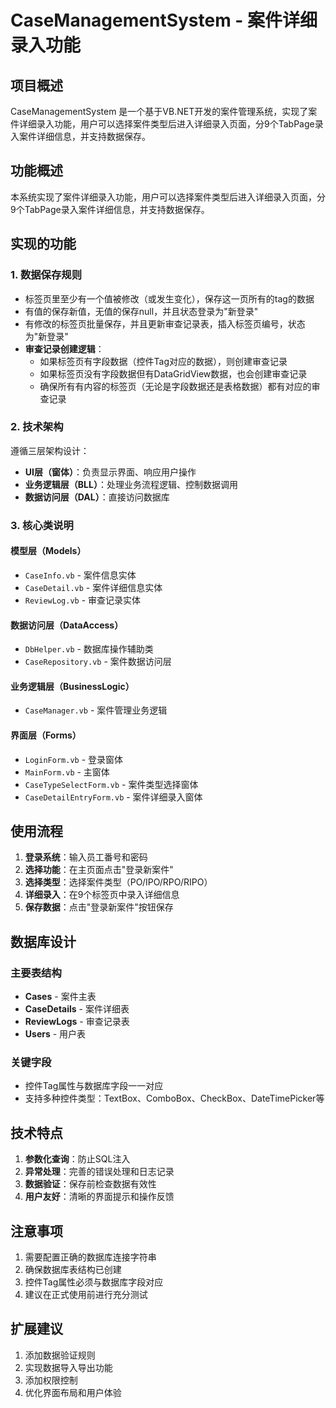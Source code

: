 # CaseManagementSystem - 案件详细录入功能

## 项目概述

CaseManagementSystem 是一个基于VB.NET开发的案件管理系统，实现了案件详细录入功能，用户可以选择案件类型后进入详细录入页面，分9个TabPage录入案件详细信息，并支持数据保存。

## 功能概述

本系统实现了案件详细录入功能，用户可以选择案件类型后进入详细录入页面，分9个TabPage录入案件详细信息，并支持数据保存。

## 实现的功能

### 1. 数据保存规则
- 标签页里至少有一个值被修改（或发生变化），保存这一页所有的tag的数据
- 有值的保存新值，无值的保存null，并且状态登录为"新登录"
- 有修改的标签页批量保存，并且更新审查记录表，插入标签页编号，状态为"新登录"
- **审查记录创建逻辑**：
  - 如果标签页有字段数据（控件Tag对应的数据），则创建审查记录
  - 如果标签页没有字段数据但有DataGridView数据，也会创建审查记录
  - 确保所有有内容的标签页（无论是字段数据还是表格数据）都有对应的审查记录

### 2. 技术架构
遵循三层架构设计：
- **UI层（窗体）**：负责显示界面、响应用户操作
- **业务逻辑层（BLL）**：处理业务流程逻辑、控制数据调用
- **数据访问层（DAL）**：直接访问数据库

### 3. 核心类说明

#### 模型层（Models）
- `CaseInfo.vb` - 案件信息实体
- `CaseDetail.vb` - 案件详细信息实体  
- `ReviewLog.vb` - 审查记录实体

#### 数据访问层（DataAccess）
- `DbHelper.vb` - 数据库操作辅助类
- `CaseRepository.vb` - 案件数据访问层

#### 业务逻辑层（BusinessLogic）
- `CaseManager.vb` - 案件管理业务逻辑

#### 界面层（Forms）
- `LoginForm.vb` - 登录窗体
- `MainForm.vb` - 主窗体
- `CaseTypeSelectForm.vb` - 案件类型选择窗体
- `CaseDetailEntryForm.vb` - 案件详细录入窗体

## 使用流程

1. **登录系统**：输入员工番号和密码
2. **选择功能**：在主页面点击"登录新案件"
3. **选择类型**：选择案件类型（PO/IPO/RPO/RIPO）
4. **详细录入**：在9个标签页中录入详细信息
5. **保存数据**：点击"登录新案件"按钮保存

## 数据库设计

### 主要表结构
- **Cases** - 案件主表
- **CaseDetails** - 案件详细表
- **ReviewLogs** - 审查记录表
- **Users** - 用户表

### 关键字段
- 控件Tag属性与数据库字段一一对应
- 支持多种控件类型：TextBox、ComboBox、CheckBox、DateTimePicker等

## 技术特点

1. **参数化查询**：防止SQL注入
2. **异常处理**：完善的错误处理和日志记录
3. **数据验证**：保存前检查数据有效性
4. **用户友好**：清晰的界面提示和操作反馈

## 注意事项

1. 需要配置正确的数据库连接字符串
2. 确保数据库表结构已创建
3. 控件Tag属性必须与数据库字段对应
4. 建议在正式使用前进行充分测试

## 扩展建议

1. 添加数据验证规则
2. 实现数据导入导出功能
3. 添加权限控制
4. 优化界面布局和用户体验 